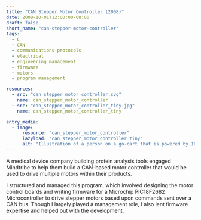 ```yaml
---
title: "CAN Stepper Motor Controller (2008)"
date: 2008-10-01T12:00:00-08:00
draft: false
short_name: "can-stepper-motor-controller"
tags:
  - C
  - CAN
  - communications protocols
  - electrical
  - engineering management
  - firmware
  - motors
  - program management

resources:
  - src: "can_stepper_motor_controller.svg"
    name: can_stepper_motor_controller
  - src: "can_stepper_motor_controller_tiny.jpg"
    name: can_stepper_motor_controller_tiny

entry_media:
  - image:
      resource: "can_stepper_motor_controller"
      lazyload: "can_stepper_motor_controller_tiny"
      alt: "Illustration of a person on a go-cart that is powered by 16 stepper motors."
---
```

A medical device company building protein analysis tools engaged Mindtribe to help them build a
CAN-based motor controller that would be used to drive multiple motors within their products.

I structured and managed this program, which involved designing the motor control boards and writing
firmware for a Microchip PIC18F2682 Microcontroller to drive stepper motors based upon commands sent
over a CAN bus. Though I largely played a management role, I also lent firmware expertise and helped
out with the development.
